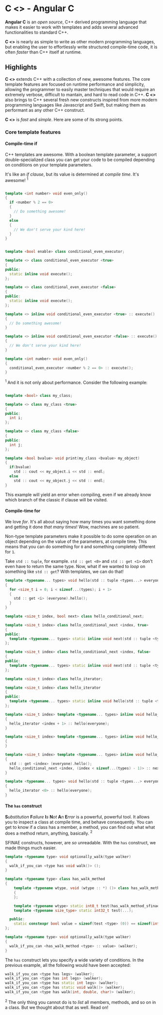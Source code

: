 # C <> - Angular C

**Angular C** is an *open source*, C++ derived programming language that makes it easier to work with templates and adds several advanced functionalities to standard C++.

**C <>** is nearly as simple to write as other modern programming languages, but enabling the user to effortlessly write structured compile-time code, it is often *faster* than C++ itself at runtime.

## Highlights

**C <>** extends C++ with a collection of new, awesome features. The core template features are focused on runtime performance and simplicity, allowing the programmer to easily master techniques that would require an extremely verbose, difficult to mantain, and hard to read code in C++. **C <>** also brings to C++ several fresh new constructs inspired from more modern programming languages like Javascript and Swift, but making them as performant as any other C++ construct.

**C <>** is *fast* and *simple*. Here are some of its strong points.

### Core template features

#### Compile-time if

C++ templates are awesome. With a boolean template parameter, a support double-specialized class you can get your code to be compiled depending on conditions on your template parameters.

It's like an *if clause*, but its value is determined at *compile time*. It's awesome! <sup> 1 </sup>

```c++

template <int number> void even_only()
{
  if <number % 2 == 0>
  {
    // Do something awesome!
  }
  else
  {
    // We don't serve your kind here!
  }
}

```

```c++

template <bool enable> class conditional_even_executor;

template <> class conditional_even_executor <true>
{
public:
  static inline void execute();
};

template <> class conditional_even_executor <false>
{
public:
  static inline void execute();
};

template <> inline void conditional_even_executor <true> :: execute()
{
  // Do something awesome!
}

template <> inline void conditional_even_executor <false> :: execute()
{
  // We don't serve your kind here!
}

template <int number> void even_only()
{
  conditional_even_executor <number % 2 == 0> :: execute();
}

```

<sup> 1 </sup> And it is not only about performance. Consider the following example:

```c++

template <bool> class my_class;

template <> class my_class <true>
{
public:
  int i;
};

template <> class my_class <false>
{
public:
  int j;
};

template <bool bvalue> void print(my_class <bvalue> my_object)
{
  if(bvalue)
    std :: cout << my_object.i << std :: endl;
  else
    std :: cout << my_object.j << std :: endl;
}

```

This example will yield an error when compiling, even if we already know which branch of the classic if clause will be visited.

#### Compile-time for

We love *for*. It's all about saying how many times you want something done and getting it done *that many times*! Wow, machines are so patient.

Non-type template parameters make it possible to do some operation on an object depending on the value of the parameters, at compile time. This means that you can do something for `0` and something completely different for `1`.

Take `std :: tuple`, for example. `std :: get <0>` and `std :: get <1>` don't even have to return the same type. Now, what if we wanted to *loop* on something like `std :: get`? With templates, we can do that!

```c++
template <typename... types> void hello(std :: tuple <types...> everyone)
{
  for <size_t i = 0; i < sizeof...(types); i + 1>
  {
    std :: get <i> (everyone).hello();
  }
}
```

```c++
template <size_t index, bool next> class hello_conditional_next;

template <size_t index> class hello_conditional_next <index, true>
{
public:
  template <typename... types> static inline void next(std :: tuple <types...>);
};

template <size_t index> class hello_conditional_next <index, false>
{
public:
  template <typename... types> static inline void next(std :: tuple <types...>);
};

template <size_t index> class hello_iterator;

template <size_t index> class hello_iterator
{
public:
  template <typename... types> static inline void hello(std :: tuple <types...>);
};

template <size_t index> template <typename... types> inline void hello_conditional_next <index, true> :: next(std :: tuple <types...> everyone)
{
  hello_iterator <index + 1> :: hello(everyone);
}

template <size_t index> template <typename... types> inline void hello_conditional_next <index, false> :: next(std :: tuple <types...> everyone)
{
}

template <size_t index> template <typename... types> inline void hello_iterator <index> :: hello(std :: tuple <types...> everyone)
{
  std :: get <index> (everyone).hello();
  hello_conditional_next <index, (index < sizeof...(types) - 1)> :: next(everyone);
}

template <typename... types> void hello(std :: tuple <types...> everyone)
{
  hello_iterator <0> :: hello(everyone);
}

```

#### The `has` construct

<b>S</b>*ubstitution* <b>F</b>*ailure* <b>I</b>*s* <b>N</b>*ot* <b>A</b>*n* <b>E</b>*rror* is a powerful, powerful tool. It allows you to inspect a class at compile time, and behave consequently. You can get to know if a class has a member, a method, you can find out what what does a method return, anything, basically. <sup>2</sup>

SFINAE constructs, however, are *so* unreadable. With the `has` construct, we made things much easier.

```c++
template <typename type> void optionally_walk(type walker)
{
  walk_if_you_can <type has void walk()> ();
}
```

```c++
template <typename type> class has_walk_method
{
    template <typename wtype, void (wtype :: *) ()> class has_walk_method_sfinae
    {
    };

    template <typename wtype> static int8_t test(has_walk_method_sfinae <wtype, &wtype :: walk> *);
    template <typename size_type> static int32_t test(...);

  public:
    static constexpr bool value = sizeof(test <type> (0)) == sizeof(int8_t);
};

template <typename type> void optionally_walk(type walker)
{
  walk_if_you_can <has_walk_method <type> :: value> (walker);
}

```

The `has` construct lets you specify a wide variety of conditions. In the previous example, all the following would have been accepted:

```c++
walk_if_you_can <type has legs> (walker);
walk_if_you_can <type has int legs> (walker);
walk_if_you_can <type has static int legs> (walker);
walk_if_you_can <type has static void walk()> (walker);
walk_if_you_can <type has walk(int, double, char)> (walker);
```

<sup>2</sup> The only thing you cannot do is to *list* all members, methods, and so on in a class. But we thought about that as well. Read on!
